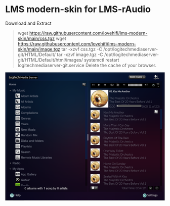 # LMS modern-skin for LMS-rAudio
Download and Extract
> wget https://raw.githubusercontent.com/lovehifi/lms-modern-skin/main/css.tgz
> wget https://raw.githubusercontent.com/lovehifi/lms-modern-skin/main/image.tgz
> tar -xzvf css.tgz -C /opt/logitechmediaserver-git/HTML/Default/
> tar -xzvf image.tgz -C /opt/logitechmediaserver-git/HTML/Default/html/images/
> systemctl restart logitechmediaserver-git.service
Delete the cache of your browser.

![Screenshot](LogitechMediaServer-skin.png)
